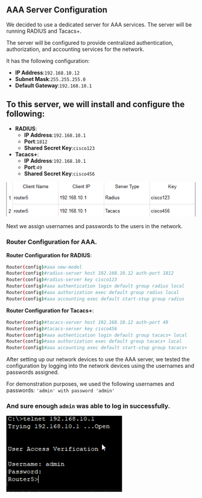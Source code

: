 ## AAA Server Configuration

We decided to use a dedicated server for AAA services. The server will be running RADIUS and Tacacs+.

 The server will be configured to provide centralized authentication, authorization, and accounting services for the network.

It has the following configuration:

 - **IP Address**:`192.168.10.12`
 - **Subnet Mask**:`255.255.255.0`
 - **Default Gateway**:`192.168.10.1`

 ## To this server, we will install and configure the following:
 - **RADIUS**:
   - **IP Address**:` 192.168.10.1  `
   - **Port**:`1812`
   - **Shared Secret Key**:`cisco123`
- **Tacacs+**:
   - **IP Address**:`192.168.10.1`
   - **Port**:`49`
   - **Shared Secret Key**:`cisco456`

![alt text](Radius_Tacacs+.png)

Next we assign usernames and passwords to the users in the network.

### Router Configuration for AAA.

**Router Configuration for RADIUS**:

```bash
Router(config)#aaa new-model
Router(config)#radius-server host 192.168.10.12 auth-port 1812 
Router(config)#radius-server key cisco123
Router(config)#aaa authentication login default group radius local
Router(config)#aaa authorization exec default group radius local
Router(config)#aaa accounting exec default start-stop group radius
```

**Router Configuration for Tacacs+**:

```bash
Router(config)#tacacs-server host 192.168.10.12 auth-port 49 
Router(config)#tacacs-server key cisco456
Router(config)#aaa authentication login default group tacacs+ local
Router(config)#aaa authorization exec default group tacacs+ local
Router(config)#aaa accounting exec default start-stop group tacacs+
```

After setting up our network devices to use the AAA server, we tested the configuration by logging into the network devices using the usernames and passwords assigned.

For demonstration purposes, we used the following usernames and passwords:
`'admin' with password 'admin'`

### And sure enough `admin` was able to log in successfully.

   ![alt text](userLogin.png)
